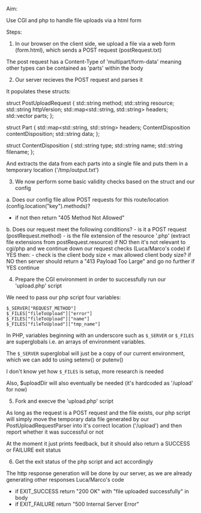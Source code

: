 Aim: 

Use CGI and php to handle file uploads via a html form

Steps:

1. In our browser on the client side, we upload a file via a web form (form.html), which sends a POST request (postRequest.txt)

The post request has a Content-Type of 'multipart/form-data' meaning other types can be contained as 'parts' within the body

2. Our server recieves the POST request and parses it

It populates these structs:

struct PostUploadRequest {
	std::string method;
	std::string resource;
	std::string httpVersion;
	std::map<std::string, std::string> headers;
	std::vector<Part> parts;
};

struct Part {
	std::map<std::string, std::string> headers;
	ContentDisposition contentDisposition;
	std::string data;
};

struct ContentDisposition {
	std::string type;
	std::string name;
	std::string filename;
};

And extracts the data from each parts into a single file and puts them in a temporary location ('/tmp/output.txt')

3. We now perform some basic validity checks based on the struct and our config

a. Does our config file allow POST requests for this route/location (config.location("key").methods)?
- if not then return "405 Method Not Allowed"

b. Does our request meet the following conditions?
	- is it a POST request (postRequest.method)
	- is the file extension of the resource '.php' (extract file extensions from postRequest.resource)
	if NO then it's not relevant to cgi/php and we continue down our request checks (Luca/Marco's code)
	if YES then:
	- check is the client body size < max allowed client body size?
	if NO then server should return a "413 Payload Too Large" and go no further
	if YES continue

4. Prepare the CGI environment in order to successfully run our 'upload.php' script

We need to pass our php script four variables:

```
$_SERVER["REQUEST_METHOD"]
$_FILES["fileToUpload"]["error"]
$_FILES["fileToUpload"]["name"]
$_FILES["fileToUpload"]["tmp_name"]
```

In PHP, variables beginning with an underscore such as `$_SERVER` or `$_FILES` are superglobals i.e. an arrays of environment variables.

The `$_SERVER` superglobal will just be a copy of our current environment, which we can add to using setenv() or putenv()

I don't know yet how `$_FILES` is setup, more research is needed

Also, $uploadDir will also eventually be needed (it's hardcoded as '/upload' for now)

5. Fork and execve the 'upload.php' script

As long as the request is a POST request and the file exists, our php script will simply move the temporary data file generated by our PostUploadRequestParser into it's correct location ('/upload') and then report whether it was successful or not

At the moment it just prints feedback, but it should also return a SUCCESS or FAILURE exit status

6. Get the exit status of the php script and act accordingly

The http response generation will be done by our server, as we are already generating other responses Luca/Marco's code

- if EXIT_SUCCESS return "200 OK" with "file uploaded successfully" in body
- if EXIT_FAILURE return "500 Internal Server Error"